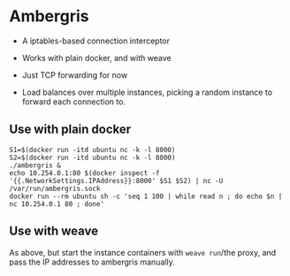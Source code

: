 # Ambergris

* A iptables-based connection interceptor

* Works with plain docker, and with weave

* Just TCP forwarding for now

* Load balances over multiple instances, picking a random instance to
  forward each connection to.

## Use with plain docker

```
S1=$(docker run -itd ubuntu nc -k -l 8000)
S2=$(docker run -itd ubuntu nc -k -l 8000)
./ambergris &
echo 10.254.0.1:80 $(docker inspect -f '{{.NetworkSettings.IPAddress}}:8000' $S1 $S2) | nc -U /var/run/ambergris.sock
docker run --rm ubuntu sh -c 'seq 1 100 | while read n ; do echo $n | nc 10.254.0.1 80 ; done'
```

## Use with weave

As above, but start the instance containers with `weave run`/the
proxy, and pass the IP addresses to ambergris manually.
